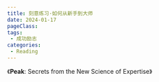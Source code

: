 ```yaml
---
title: 刻意练习·如何从新手到大师
date: 2024-01-17
pageClass: 
tags:
 - 成功励志
categories:
 - Reading
---
```


《**Peak**: Secrets from the New Science of Expertise》